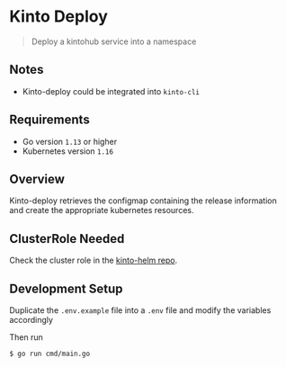 # Kinto Deploy

> Deploy a kintohub service into a namespace

## Notes

- Kinto-deploy could be integrated into `kinto-cli`

## Requirements

* Go version `1.13` or higher
* Kubernetes version `1.16`

## Overview

Kinto-deploy retrieves the configmap containing the release information and create the appropriate kubernetes resources.

## ClusterRole Needed

Check the cluster role in the [kinto-helm repo](https://github.com/kintoproj/kinto-helm).

## Development Setup

Duplicate the `.env.example` file into a `.env` file and modify the variables accordingly

Then run

```shell script
$ go run cmd/main.go
```

